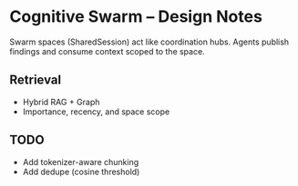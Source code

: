 # Cognitive Swarm – Design Notes

Swarm spaces (SharedSession) act like coordination hubs.
Agents publish findings and consume context scoped to the space.

## Retrieval
- Hybrid RAG + Graph
- Importance, recency, and space scope

## TODO
- Add tokenizer-aware chunking
- Add dedupe (cosine threshold)
